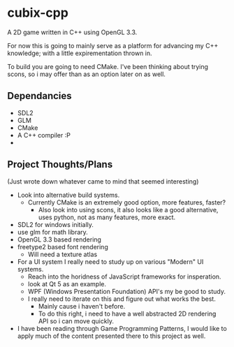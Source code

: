 cubix-cpp
=========

A 2D game written in C++ using OpenGL 3.3.

For now this is going to mainly serve as a platform for advancing my C++ knowledge; with a little expirementation thrown in.

To build you are going to need CMake. I've been thinking about trying scons, so i may offer than as an option later on as well.

Dependancies
------------
* SDL2
* GLM
* CMake
* A C++ compiler :P
*

Project Thoughts/Plans
----------------------
(Just wrote down whatever came to mind that seemed interesting)
* Look into alternative build systems.
  * Currently CMake is an extremely good option, more features, faster?
	* Also look into using scons, it also looks like a good alternative, uses python, not as many features, more exact.
* SDL2 for windows initially.
* use glm for math library.
* OpenGL 3.3 based rendering
* freetype2 based font rendering
  * Will need a texture atlas
* For a UI system I really need to study up on various "Modern" UI systems.
	* Reach into the horidness of JavaScript frameworks for insperation.
	* look at Qt 5 as an example.
	* WPF (Windows Presentation Foundation) API's my be good to study.
	* I really need to iterate on this and figure out what works the best.
	  *  Mainly cause i haven't before.
		* To do this right, i need to have a well abstracted 2D rendering API so i can move quickly.
* I have been reading through Game Programming Patterns, I would like to apply much of the content presented there to this project as well.

